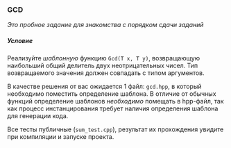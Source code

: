 ### GCD

*Это пробное задание для знакомства с порядком сдачи заданий*

##### Условие

Реализуйте *шаблонную* функцию `Gcd(T x, T y)`, возвращающую наибольший общий делитель двух неотрицательных чисел. Тип
возвращаемого значения должен совпадать с типом аргументов.

В качестве решения от вас ожидается 1 файл: `gcd.hpp`, в который необходимо поместить определение шаблона. В отличие от
обычных функций определение шаблонов *необходимо* помещать в hpp-файл, так как процесс инстанцирования требует наличия
определения шаблона для генерации кода.

Все тесты публичные (`sum_test.cpp`), результат их прохождения увидите при компиляции и запуске проекта.